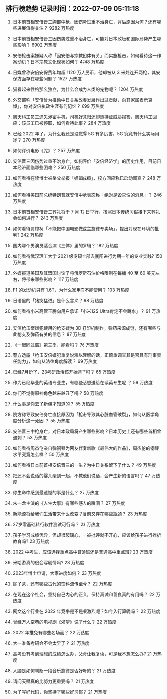 
## 排行榜趋势 记录时间：2022-07-09 05:11:18
  
  1. 日本前首相安倍晋三胸部中枪，因伤势过重不治身亡，背后原因为何？还有哪些进展值得关注？ 9282 万热度
    
  2. 日本前首相安倍晋三因伤势过重不治身亡，可能对日本政坛和国际局势产生哪些影响？ 6902 万热度
    
  3. 安倍枪击案嫌疑人称「因安倍与宗教团体有关」而实施枪击，如何看待这一作案动机？日本宗教文化现状如何？ 4748 万热度
    
  4. 日媒曾称安倍安保费年均超 1120 万人民币，他却被从 3 米处连开两枪，其安保方面存在哪些问题？ 1527 万热度
    
  5. 猫看起来性格那么独立，为什么会成为人类的宠物呢？ 1204 万热度
    
  6. 外交部称「安倍曾为推动中日关系改善发展作出过贡献，向其家属表示哀悼」，你对安倍执政生涯有何记忆？ 899 万热度
    
  7. 航天科工员工遗失涉密手机，司机好意归还却遭持证威胁报警，航天科工回应：该员工已被停职，如何看待此事？ 284 万热度
    
  8. 已经 2022 年了，为什么我还是没觉得 5G 有多厉害，5G 究竟有什么实际用途？ 270 万热度
    
  9. 如何评价电影《咒》？ 257 万热度
    
  10. 安倍晋三因伤势过重不治身亡，如何评价「安倍经济学」的历史作用，目前日本经济面临哪些困难？ 250 万热度
    
  11. 如何看待在读博士被岳父举报「嫖娼成瘾」，校方回应称已启动调查？ 248 万热度
    
  12. 如何看待美国前总统特朗普就安倍中枪表态称「绝对是毁灭性的消息」？ 246 万热度
    
  13. 日本前首相安倍晋三葬礼将于 7 月 12 日举行，按照日本传统习俗接下来葬礼会如何进行？ 243 万热度
    
  14. 如何看待贾樟柯「不能把中国电影做成主旋律专卖场」，提出对现在环境的批判? 242 万热度
    
  15. 国内哪个男演员适合演《三体》里的罗辑？ 182 万热度
    
  16. 如何看待武汉理工大学 2021 级专硕全部去襄阳进行为期一年的专业实践? 150 万热度
    
  17. 外媒报道美国及其盟国讨论了将俄罗斯石油价格限制在每桶 40 至 60 美元左右，将带来哪些影响？ 117 万热度
    
  18. F1 的发动机只有 1.6T，为什么家用车不能使用？ 103 万热度
    
  19. 日语里的「猪突猛进」是什么含义？ 98 万热度
    
  20. 如何看待小米高管王腾向用户承诺「小米12S Ultra肯定不会跳水」？ 91 万热度
    
  21. 安倍枪击案嫌犯使用的枪支疑为 3D 打印机制作，弹药来源成谜，还有哪些与此枪支及弹药有关的信息？ 87 万热度
    
  22. 《一起同过窗》第三季，能看吗？ 76 万热度
    
  23. 警方透露「枪击安倍嫌犯重复说难以理解的话，正慎重调查其是否具有刑事责任能力」，如何从法律角度解读？ 69 万热度
    
  24. 已经7月份了，23考研政治该开始背了吗？ 65 万热度
    
  25. 作为已经毕业的英语专业生，有哪些话想送给在读英专生呢 ？ 59 万热度
    
  26. 你们不觉得原神角色越来越丑了吗？ 58 万热度
    
  27. 什么事是你去了新疆才知道的？ 55 万热度
    
  28. 院方称导致安倍身亡直接原因为「枪击导致其心脏血管破裂」，如何从医学角度分析这一死因 ？ 55 万热度
    
  29. 安倍晋三中枪身亡，对日本政局将产生哪些影响？日本历史上还有哪些首相曾遇刺？ 53 万热度
    
  30. 如何看待周杰伦亲自弹钢琴为网友伴奏新歌《最伟大的作品》，周杰伦的钢琴水平究竟怎么样？ 50 万热度
    
  31. 如何看待日本前首相安倍晋三的一生？为中日关系留下了什么？ 49 万热度
    
  32. 把还不会说话的婴儿聚到一起，不教他们说话，会产生新的语言吗？ 47 万热度
    
  33. 你生命中感到最遗憾的事是什么？ 27 万热度
    
  34. 朱一龙主演的《人生大事》有哪些感人的瞬间？ 27 万热度
    
  35. 新能源将给我们生活带来什么改变？目前又存在哪些瓶颈？ 23 万热度
    
  36. 27岁零基础转行软件测试可行吗？ 23 万热度
    
  37. 孩子学习成绩优异，但却很玻璃心，一被批评就不开心，应该给孩子进行挫折教育吗? 23 万热度
    
  38. 2022 中考生，应该选择重点高中普通班还是普通高中重点班? 23 万热度
    
  39. 米哈游真的很会写剧情吗? 23 万热度
    
  40. 2023年博士申请，大家进度如何？ 23 万热度
    
  41. 除了茶，还有哪些古代的饮料流传至今？ 22 万热度
    
  42. 在现在这个社会，坚持自己内心的正义，保持真诚和善良真的有用吗？ 22 万热度
    
  43. 网文这个行业在 2022 年竞争是不是很激烈呢？如今入行算晚吗？ 22 万热度
    
  44. 曾经万人空巷的电视剧《渴望》说了什么？ 22 万热度
    
  45. 2022 年推免有哪些名场面？ 22 万热度
    
  46. 大一准备考研会不会太早了？ 21 万热度
    
  47. 高考没有考到理想的成绩怎么办，父母让我复读，可是我不想怎么办? 21 万热度
    
  48. 人脑是如何判断一段音乐旋律是否好听的？ 21 万热度
    
  49. 请问天赋真的比努力更重要吗？ 21 万热度
    
  50. 为了写好代码，你坚持了哪些好习惯？ 21 万热度
    